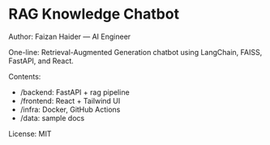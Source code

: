 # RAG Knowledge Chatbot
Author: Faizan Haider — AI Engineer

One-line: Retrieval-Augmented Generation chatbot using LangChain, FAISS, FastAPI, and React.

Contents:
- /backend: FastAPI + rag pipeline
- /frontend: React + Tailwind UI
- /infra: Docker, GitHub Actions
- /data: sample docs

License: MIT
